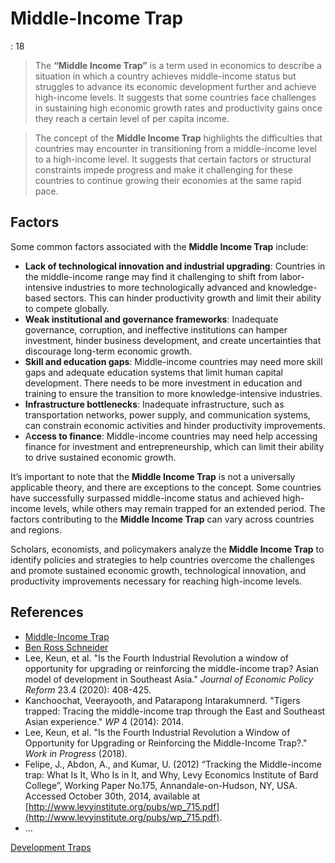 # Middle-Income Trap

: 18

> The **“Middle Income Trap”** is a term used in economics to describe a situation in which a country achieves middle-income status but struggles to advance its economic development further and achieve high-income levels. It suggests that some countries face challenges in sustaining high economic growth rates and productivity gains once they reach a certain level of per capita income.
> 

> The concept of the **Middle Income Trap** highlights the difficulties that countries may encounter in transitioning from a middle-income level to a high-income level. It suggests that certain factors or structural constraints impede progress and make it challenging for these countries to continue growing their economies at the same rapid pace.
> 

## Factors

Some common factors associated with the **Middle Income Trap** include:

- **Lack of technological innovation and industrial upgrading**: Countries in the middle-income range may find it challenging to shift from labor-intensive industries to more technologically advanced and knowledge-based sectors. This can hinder productivity growth and limit their ability to compete globally.
- **Weak institutional and governance frameworks**: Inadequate governance, corruption, and ineffective institutions can hamper investment, hinder business development, and create uncertainties that discourage long-term economic growth.
- **Skill and education gaps**: Middle-income countries may need more skill gaps and adequate education systems that limit human capital development. There needs to be more investment in education and training to ensure the transition to more knowledge-intensive industries.
- **Infrastructure bottlenecks**: Inadequate infrastructure, such as transportation networks, power supply, and communication systems, can constrain economic activities and hinder productivity improvements.
- A**ccess to finance**: Middle-income countries may need help accessing finance for investment and entrepreneurship, which can limit their ability to drive sustained economic growth.

It’s important to note that the **Middle Income Trap** is not a universally applicable theory, and there are exceptions to the concept. Some countries have successfully surpassed middle-income status and achieved high-income levels, while others may remain trapped for an extended period. The factors contributing to the **Middle Income Trap** can vary across countries and regions.

Scholars, economists, and policymakers analyze the **Middle Income Trap** to identify policies and strategies to help countries overcome the challenges and promote sustained economic growth, technological innovation, and productivity improvements necessary for reaching high-income levels.

## References

- [Middle-Income Trap](https://www.wikiwand.com/en/Middle_income_trap)
- [Ben Ross Schneider](https://www.wikiwand.com/en/Ben_Ross_Schneider)
- Lee, Keun, et al. "Is the Fourth Industrial Revolution a window of  opportunity for upgrading or reinforcing the middle-income trap? Asian  model of development in Southeast Asia." *Journal of Economic Policy Reform* 23.4 (2020): 408-425.
- Kanchoochat, Veerayooth, and Patarapong Intarakumnerd. "Tigers trapped:  Tracing the middle-income trap through the East and Southeast Asian  experience." *WP* 4 (2014): 2014.
- Lee, Keun, et al. "Is the Fourth Industrial Revolution a Window of 
Opportunity for Upgrading or Reinforcing the Middle-Income Trap?." *Work in Progress* (2018).
- Felipe, J., Abdon, A., and Kumar, U. (2012) “Tracking the Middle-income trap: What Is It, Who Is in It, and Why, Levy Economics Institute of Bard College”, Working Paper No.175, Annandale-on-Hudson, NY, USA. Accessed October 30th, 2014, available at [http://www.levyinstitute.org/pubs/wp_715.pdf](http://www.levyinstitute.org/pubs/wp_715.pdf).
- …

[Development Traps](Middle-Income%20Trap%2017ac0f5171ec8112b447dda12180e0b3/Development%20Traps%2017ac0f5171ec819e8664d489b8c88c2e.md)